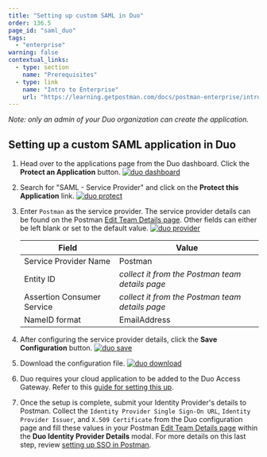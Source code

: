 ```yaml
---
title: "Setting up custom SAML in Duo"
order: 136.5
page_id: "saml_duo"
tags: 
  - "enterprise"
warning: false
contextual_links:
  - type: section
    name: "Prerequisites"
  - type: link
    name: "Intro to Enterprise"
    url: "https://learning.getpostman.com/docs/postman-enterprise/intro-to-enterprise"
---
```


*Note: only an admin of your Duo organization can create the application.*

## Setting up a custom SAML application in Duo

1. Head over to the applications page from the Duo dashboard. Click the **Protect an Application** button.
     [![duo dashboard](https://assets.postman.com/postman-docs/duo_dashboard.png)](https://assets.postman.com/postman-docs/duo_dashboard.png)  

1. Search for "SAML - Service Provider" and click on the **Protect this Application** link.
     [![duo protect](https://assets.postman.com/postman-docs/duo_protect.png)](https://assets.postman.com/postman-docs/duo_protect.png)

1. Enter `Postman` as the service provider. The service provider details can be found on the Postman [Edit Team Details page](https://go.postman.co/settings/team/general). Other fields can either be left blank or set to the default value.
     [![duo provider](https://assets.postman.com/postman-docs/duo_provider.png)](https://assets.postman.com/postman-docs/duo_provider.png)

     | **Field** | **Value** |
     |---|---|
     | Service Provider Name | Postman |
     | Entity ID | *collect it from the Postman team details page* |
     | Assertion Consumer Service | *collect it from the Postman team details page* |
     | NameID format | EmailAddress |

1. After configuring the service provider details, click the **Save Configuration** button.
     [![duo save](https://assets.postman.com/postman-docs/duo_save.png)](https://assets.postman.com/postman-docs/duo_save.png)

1. Download the configuration file.
     [![duo download](https://assets.postman.com/postman-docs/duo_download.png)](https://assets.postman.com/postman-docs/duo_download.png)

1. Duo requires your cloud application to be added to the Duo Access Gateway. Refer to this [guide for setting this up](https://duo.com/docs/dag-generic).

1. Once the setup is complete, submit your Identity Provider's details to Postman. Collect the `Identity Provider Single Sign-On URL`, `Identity Provider Issuer`, and `X.509 Certificate` from the Duo configuration page and fill these values in your Postman [Edit Team Details page](https://go.postman.co/settings/team/general) within the **Duo Identity Provider Details** modal. For more details on this last step, review [setting up SSO in Postman](/docs/enterprise/sso/admin-sso).
